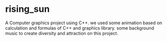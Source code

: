 # rising_sun
A Computer graphics project using C++. 
we used some animation based on calculation and formulas of C++ and graphics library.
 some background music to create diversity and attraction on this project.
